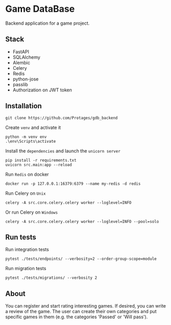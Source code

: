 # Game DataBase

Backend application for a game project.

## Stack
- FastAPI
- SQLAlchemy
- Alembic
- Celery
- Redis
- python-jose
- passlib
- Authorization on JWT token

## Installation
```properties
git clone https://github.com/Protages/gdb_backend
```

Create `venv` and activate it
```properties
python -m venv env
.\env\Scripts\activate
```

Install the `dependencies` and launch the `unicorn server`
```properties
pip install -r requirements.txt
uvicorn src.main:app --reload
```

Run `Redis` on docker
```properties
docker run -p 127.0.0.1:16379:6379 --name my-redis -d redis
```

Run Celery on `Unix` 
```properties
celery -A src.core.celery.celery worker --loglevel=INFO
```

Or run Celery on `Windows` 
```properties
celery -A src.core.celery.celery worker --loglevel=INFO --pool=solo
```

## Run tests
Run integration tests
```properties
pytest ./tests/endpoints/ --verbosity=2 --order-group-scope=module
```

Run migration tests
```properties
pytest ./tests/migrations/ --verbosity 2
```

## About
You can register and start rating interesting games. If desired, you can write a review of the game. The user can create their own categories and put specific games in them (e.g. the categories 'Passed' or 'Will pass').
